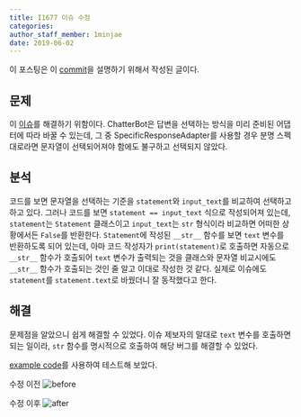 ```yaml
---
title: I1677 이슈 수정
categories: 
author_staff_member: 1minjae
date: 2019-06-02
---
```


이 포스팅은 이 [commit](https://github.com/19-1-skku-oss/2019-1-OSS-L3/pull/8)을 설명하기 위해서 작성된 글이다.

## 문제  
이 [이슈](https://github.com/gunthercox/ChatterBot/issues/1677)를 해결하기 위함이다. ChatterBot은 답변을 선택하는 방식을 미리 준비된 어댑터에 따라 바꿀 수 있는데, 그 중 SpecificResponseAdapter를 사용할 경우 분명 스펙대로라면 문자열이 선택되어져야 함에도 불구하고 선택되지 않았다.

## 분석
코드를 보면 문자열을 선택하는 기준을 `statement`와 `input_text`를 비교하여 선택하고 하고 있다. 그러나 코드를 보면 `statement == input_text` 식으로 작성되어져 있는데, `statement`는 `Statement` 클래스이고 `input_text`는 `str` 형식이라 비교하면 어떠한 상황에서든 `False`를 반환한다.
`Statement`에 작성된 `__str__` 함수를 보면 `text` 변수를 반환하도록 되어 있는데, 아마 코드 작성자가 `print(statement)`로 호출하면 자동으로 `__str__` 함수가 호출되어 `text` 변수가 출력되는 것을 클래스와 문자열 비교시에도 `__str__` 함수가 호출되는 것인 줄 알고 이대로 작성한 것 같다. 실제로 이슈에도 `statement`를 `statement.text`로 바꿨더니 잘 동작했다고 한다.

## 해결

문제점을 알았으니 쉽게 해결할 수 있었다. 이슈 제보자의 말대로 `text` 변수를 호출하면 되는 일이라, `str` 함수를 명시적으로 호출하여 해당 버그를 해결할 수 있었다.

[example code](https://github.com/gunthercox/ChatterBot/blob/master/examples/specific_response_example.py)를 사용하여 테스트해 보았다.

수정 이전
![before](https://user-images.githubusercontent.com/48241766/58614077-5a49e700-82f2-11e9-9a16-db241fefbe10.png)

수정 이후
![after](https://user-images.githubusercontent.com/48241766/58614087-603fc800-82f2-11e9-902b-59732a7c1d62.png)

